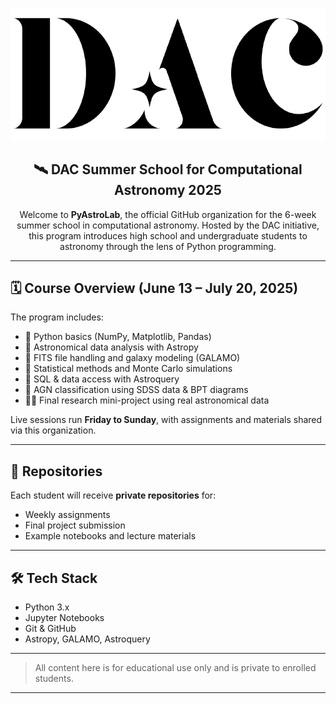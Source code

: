 <p align="center">
  <img src="dac.png" width="600" alt="dac Logo">
</p>

<h2 align="center">🛰️ DAC Summer School for Computational Astronomy 2025</h2>

<p align="center">
  Welcome to <strong>PyAstroLab</strong>, the official GitHub organization for the 6-week summer school in computational astronomy. Hosted by the DAC initiative, this program introduces high school and undergraduate students to astronomy through the lens of Python programming.
</p>

---

## 🗓️ Course Overview (June 13 – July 20, 2025)

The program includes:
- 🐍 Python basics (NumPy, Matplotlib, Pandas)
- 🌠 Astronomical data analysis with Astropy
- 💾 FITS file handling and galaxy modeling (GALAMO)
- 🧪 Statistical methods and Monte Carlo simulations
- 🔭 SQL & data access with Astroquery
- 🔬 AGN classification using SDSS data & BPT diagrams
- 🧑‍💻 Final research mini-project using real astronomical data

Live sessions run **Friday to Sunday**, with assignments and materials shared via this organization.

---

## 📁 Repositories

Each student will receive **private repositories** for:
- Weekly assignments
- Final project submission
- Example notebooks and lecture materials

---

## 🛠️ Tech Stack
- Python 3.x
- Jupyter Notebooks
- Git & GitHub
- Astropy, GALAMO, Astroquery

---

> All content here is for educational use only and is private to enrolled students.

---
